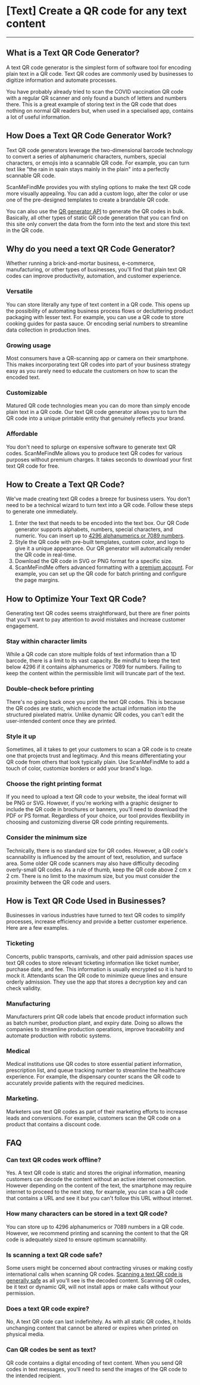 <h1>[Text] Create a QR code for any text content</h1>

----------

<h2>What is a Text QR Code Generator?</h2>

<p>A text QR code generator is the simplest form of software tool for encoding plain text in a QR code. Text QR codes are commonly used by businesses to digitize information and automate processes.</p>

<p>You have probably already tried to scan the COVID vaccination QR code with a regular QR scanner and only found a bunch of letters and numbers there. This is a great example of storing text in the QR code that does nothing on normal QR readers but, when used in a specialised app, contains a lot of useful information.</p>

<h2>How Does a Text QR Code Generator Work?</h2>

<p>Text QR code generators leverage the two-dimensional barcode technology to convert a series of alphanumeric characters, numbers, special characters, or emojis into a scannable QR code. For example, you can turn text like <span class="notranslate">"the rain in spain stays mainly in the plain"</span> into a perfectly scannable QR code.</p>

<p>ScanMeFindMe provides you with styling options to make the text QR code more visually appealing. You can add a custom logo, alter the color or use one of the pre-designed templates to create a brandable QR code.</p>

<p>You can also use the <a href="#about:api">QR generator API</a> to generate the QR codes in bulk. Basically, all other types of static QR code generation that you can find on this site only convert the data from the form into the text and store this text in the QR code.</p>

<h2>Why do you need a text QR Code Generator?</h2>

<p>Whether running a brick-and-mortar business, e-commerce, manufacturing, or other types of businesses, you'll find that plain text QR codes can improve productivity, automation, and customer experience.</p>

<h3>Versatile</h3>

<p>You can store literally any type of text content in a QR code. This opens up the possibility of automating business process flows or decluttering product packaging with lesser text. For example, you can use a QR code to store cooking guides for pasta sauce. Or encoding serial numbers to streamline data collection in production lines.</p>

<h3>Growing usage</h3>

<p>Most consumers have a QR-scanning app or camera on their smartphone. This makes incorporating text QR codes into part of your business strategy easy as you rarely need to educate the customers on how to scan the encoded text.</p>

<h3>Customizable</h3>

<p>Matured QR code technologies mean you can do more than simply encode plain text in a QR code. Our text QR code generator allows you to turn the QR code into a unique printable entity that genuinely reflects your brand.</p>

<h3>Affordable</h3>

<p>You don't need to splurge on expensive software to generate text QR codes. ScanMeFindMe allows you to produce text QR codes for various purposes without premium charges. It takes seconds to download your first text QR code for free.</p>

<h2>How to Create a Text QR Code?</h2>

<p>We've made creating text QR codes a breeze for business users. You don't need to be a technical wizard to turn text into a QR code. Follow these steps to generate one immediately.</p>

<ol>
<li>Enter the text that needs to be encoded into the text box. Our QR Code generator supports alphabets, numbers, special characters, and numeric. You can insert up to <a href="#article:about_static">4296 alphanumerics or 7089 numbers</a>.</li>
<li>Style the QR code with pre-built templates, custom color, and logo to give it a unique appearance. Our QR generator will automatically render the QR code in real-time.</li>
<li>Download the QR code in SVG or PNG format for a specific size.</li>
<li>ScanMeFindMe offers advanced formatting with a <a href="#pro">premium account</a>. For example, you can set up the QR code for batch printing and configure the page margins.</li>
</ol>

<h2>How to Optimize Your Text QR Code?</h2>

<p>Generating text QR codes seems straightforward, but there are finer points that you'll want to pay attention to avoid mistakes and increase customer engagement.</p>

<h3>Stay within character limits</h3>

<p>While a QR code can store multiple folds of text information than a 1D barcode, there is a limit to its vast capacity. Be mindful to keep the text below 4296 if it contains alphanumerics or 7089 for numbers. Failing to keep the content within the permissible limit will truncate part of the text.</p>

<h3>Double-check before printing</h3>

<p>There's no going back once you print the text QR codes. This is because the QR codes are static, which encode the actual information into the structured pixelated matrix. Unlike dynamic QR codes, you can't edit the user-intended content once they are printed.</p>

<h3>Style it up</h3>

<p>Sometimes, all it takes to get your customers to scan a QR code is to create one that projects trust and legitimacy. And this means differentiating your QR code from others that look typically plain. Use ScanMeFindMe to add a touch of color, customize borders or add your brand's logo.</p>

<h3>Choose the right printing format</h3>

<p>If you need to upload a text QR code to your website, the ideal format will be PNG or SVG. However, if you're working with a graphic designer to include the QR code in brochures or banners, you'll need to download the PDF or PS format. Regardless of your choice, our tool provides flexibility in choosing and customizing diverse QR code printing requirements.</p>

<h3>Consider the minimum size</h3>

<p>Technically, there is no standard size for QR codes. However, a QR code's scannability is influenced by the amount of text, resolution, and surface area. Some older QR code scanners may also have difficulty decoding overly-small QR codes. As a rule of thumb, keep the QR code above 2 cm x 2 cm. There is no limit to the maximum size, but you must consider the proximity between the QR code and users.</p>

<h2>How is Text QR Code Used in Businesses?</h2>

<p>Businesses in various industries have turned to text QR codes to simplify processes, increase efficiency and provide a better customer experience. Here are a few examples.</p>

<h3>Ticketing</h3>

<p>Concerts, public transports, carnivals, and other paid admission spaces use text QR codes to store relevant ticketing information like ticket number, purchase date, and fee. This information is usually encrypted so it is hard to mock it. Attendants scan the QR code to minimize queue lines and ensure orderly admission. They use the app that stores a decryption key and can check validity.</p>

<h3>Manufacturing</h3>

<p>Manufacturers print QR code labels that encode product information such as batch number, production plant, and expiry date. Doing so allows the companies to streamline production operations, improve traceability and automate production with robotic systems.</p>

<h3>Medical</h3>

<p>Medical institutions use QR codes to store essential patient information, prescription list, and queue tracking number to streamline the healthcare experience. For example, the dispensary counter scans the QR code to accurately provide patients with the required medicines.</p>

<h3>Marketing.</h3>

<p>Marketers use text QR codes as part of their marketing efforts to increase leads and conversions. For example, customers scan the QR code on a product that contains a discount code.</p>

<h2>FAQ</h2>

<h3>Can text QR codes work offline?</h3>

<p>Yes. A text QR code is static and stores the original information, meaning customers can decode the content without an active internet connection. However depending on the content of the text, the smartphone may require internet to proceed to the next step, for example, you can scan a QR code that contains a URL and see it but you can't follow this URL without internet.</p>

<h3>How many characters can be stored in a text QR code?</h3>

<p>You can store up to 4296 alphanumerics or 7089 numbers in a QR code. However, we recommend printing and scanning the content to that the QR code is adequately sized to ensure optimum scannability.</p>

<h3>Is scanning a text QR code safe?</h3>

<p>Some users might be concerned about contracting viruses or making costly international calls when scanning QR codes. <a href="#article:qrsecurity">Scanning a text QR code is generally safe</a> as all you'll see is the decoded content. Scanning QR codes, be it text or dynamic QR, will not install apps or make calls without your permission.</p>

<h3>Does a text QR code expire?</h3>

<p>No, A text QR code can last indefinitely. As with all static QR codes, it holds unchanging content that cannot be altered or expires when printed on physical media.</p>

<h3>Can QR codes be sent as text?</h3>

<p>QR code contains a digital encoding of text content. When you send QR codes in text messages, you'll need to send the images of the QR code to the intended recipient. </p>
